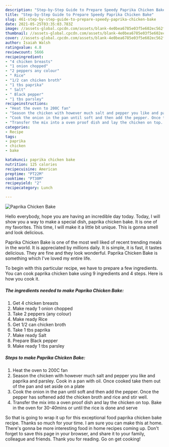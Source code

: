 ```yaml
---
description: "Step-by-Step Guide to Prepare Speedy Paprika Chicken Bake"
title: "Step-by-Step Guide to Prepare Speedy Paprika Chicken Bake"
slug: 461-step-by-step-guide-to-prepare-speedy-paprika-chicken-bake
date: 2021-05-25T03:35:03.783Z
image: //assets-global.cpcdn.com/assets/blank-4e0bea6785e03f5e602ec562f230caae08da540cada707380b4fe1bbebba43da.png
thumbnail: //assets-global.cpcdn.com/assets/blank-4e0bea6785e03f5e602ec562f230caae08da540cada707380b4fe1bbebba43da.png
cover: //assets-global.cpcdn.com/assets/blank-4e0bea6785e03f5e602ec562f230caae08da540cada707380b4fe1bbebba43da.png
author: Isaiah Walsh
ratingvalue: 4.8
reviewcount: 5666
recipeingredient:
- "4 chicken breasts"
- "1 onion chopped"
- "2 peppers any colour"
- " Rice"
- "1/2 can chicken broth"
- "1 tbs paprika"
- " Salt"
- " Black pepper"
- "1 tbs parsley"
recipeinstructions:
- "Heat the oven to 200C fan"
- "Season the chicken with however much salt and pepper you like and paprika and parsley. Cook in a pan with oil. Once cooked take them out of the pan and set aside on a plate"
- "Cook the onion in the pan until soft and then add the pepper. Once the pepper has softened add the chicken broth and rice and stir well."
- "Transfer the mix into a oven proof dish and lay the chicken on top. Bake in the oven for 30-40mins or until the rice is done and serve"
categories:
- Recipe
tags:
- paprika
- chicken
- bake

katakunci: paprika chicken bake 
nutrition: 125 calories
recipecuisine: American
preptime: "PT22M"
cooktime: "PT30M"
recipeyield: "2"
recipecategory: Lunch

---
```



![Paprika Chicken Bake](//assets-global.cpcdn.com/assets/blank-4e0bea6785e03f5e602ec562f230caae08da540cada707380b4fe1bbebba43da.png)

Hello everybody, hope you are having an incredible day today. Today, I will show you a way to make a special dish, paprika chicken bake. It is one of my favorites. This time, I will make it a little bit unique. This is gonna smell and look delicious.



Paprika Chicken Bake is one of the most well liked of recent trending meals in the world. It is appreciated by millions daily. It is simple, it is fast, it tastes delicious. They are fine and they look wonderful. Paprika Chicken Bake is something which I've loved my entire life.


To begin with this particular recipe, we have to prepare a few ingredients. You can cook paprika chicken bake using 9 ingredients and 4 steps. Here is how you cook it.

<!--inarticleads1-->

##### The ingredients needed to make Paprika Chicken Bake:

1. Get 4 chicken breasts
1. Make ready 1 onion chopped
1. Take 2 peppers (any colour)
1. Make ready  Rice
1. Get 1/2 can chicken broth
1. Take 1 tbs paprika
1. Make ready  Salt
1. Prepare  Black pepper
1. Make ready 1 tbs parsley




<!--inarticleads2-->

##### Steps to make Paprika Chicken Bake:

1. Heat the oven to 200C fan
1. Season the chicken with however much salt and pepper you like and paprika and parsley. Cook in a pan with oil. Once cooked take them out of the pan and set aside on a plate
1. Cook the onion in the pan until soft and then add the pepper. Once the pepper has softened add the chicken broth and rice and stir well.
1. Transfer the mix into a oven proof dish and lay the chicken on top. Bake in the oven for 30-40mins or until the rice is done and serve




So that is going to wrap it up for this exceptional food paprika chicken bake recipe. Thanks so much for your time. I am sure you can make this at home. There's gonna be more interesting food in home recipes coming up. Don't forget to save this page in your browser, and share it to your family, colleague and friends. Thank you for reading. Go on get cooking!
